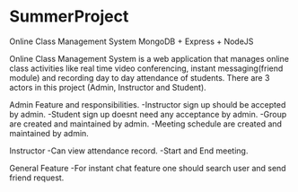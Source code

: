 # SummerProject
Online Class Management System 
MongoDB + Express + NodeJS

Online Class Management System is a web application that manages online class activities like real time video conferencing, instant messaging(friend module) and recording day to day attendance of students.
There are 3 actors in this project (Admin, Instructor and Student).

Admin Feature and responsibilities.
-Instructor sign up should be accepted by admin.
-Student sign up doesnt need any acceptance by admin.
-Group are created and maintained by admin.
-Meeting schedule are created and maintained by admin.

Instructor
-Can view attendance record.
-Start and End meeting.

General Feature
-For instant chat feature one should search user and send friend request.
